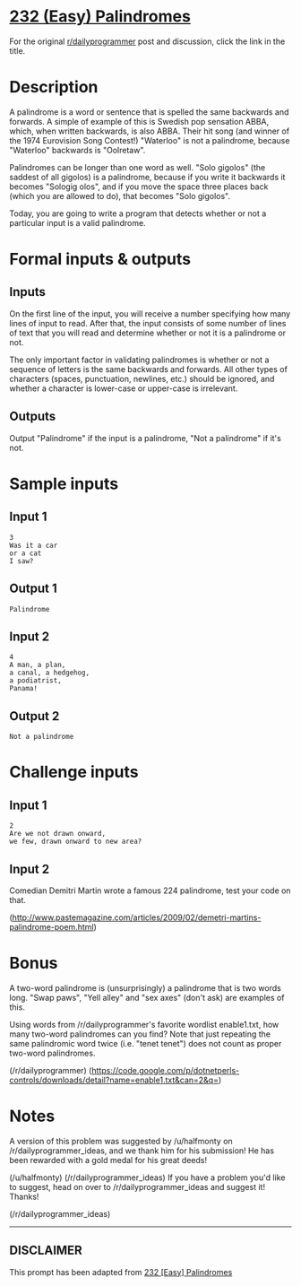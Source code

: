 # [232 (Easy) Palindromes](https://www.reddit.com/r/dailyprogrammer/comments/3kx6oh/20150914_challenge_232_easy_palindromes/)

For the original [r/dailyprogrammer](https://www.reddit.com/r/dailyprogrammer/) post and discussion, click the link in the title.

# Description
A palindrome is a word or sentence that is spelled the same backwards and forwards. A simple of example of this is Swedish pop sensation ABBA, which, when written backwards, is also ABBA. Their hit song (and winner of the 1974 Eurovision Song Contest!) "Waterloo" is not a palindrome, because "Waterloo" backwards is "Oolretaw". 

Palindromes can be longer than one word as well. "Solo gigolos" (the saddest of all gigolos) is a palindrome, because if you write it backwards it becomes "Sologig olos", and if you move the space three places back (which you are allowed to do), that becomes "Solo gigolos". 

Today, you are going to write a program that detects whether or not a particular input is a valid palindrome. 

# Formal inputs & outputs
## Inputs
On the first line of the input, you will receive a number specifying how many lines of input to read. After that, the input consists of some number of lines of text that you will read and determine whether or not it is a palindrome or not. 

The only important factor in validating palindromes is whether or not a sequence of letters is the same backwards and forwards. All other types of characters (spaces, punctuation, newlines, etc.) should be ignored, and whether a character is lower-case or upper-case is irrelevant. 

## Outputs
Output "Palindrome" if the input is a palindrome, "Not a palindrome" if it's not. 

# Sample inputs
## Input 1

```
3
Was it a car
or a cat
I saw?
```
## Output 1

```
Palindrome
```
## Input 2

```
4
A man, a plan, 
a canal, a hedgehog, 
a podiatrist, 
Panama!
```
## Output 2

```
Not a palindrome
```
# Challenge inputs
## Input 1

```
2
Are we not drawn onward, 
we few, drawn onward to new area?
```
## Input 2
Comedian Demitri Martin wrote a famous 224 palindrome, test your code on that.

(http://www.pastemagazine.com/articles/2009/02/demetri-martins-palindrome-poem.html)
# Bonus
A two-word palindrome is (unsurprisingly) a palindrome that is two words long. "Swap paws", "Yell alley" and "sex axes" (don't ask) are examples of this. 

Using words from /r/dailyprogrammer's favorite wordlist enable1.txt, how many two-word palindromes can you find? Note that just repeating the same palindromic word twice (i.e. "tenet tenet") does not count as proper two-word palindromes.

(/r/dailyprogrammer)
(https://code.google.com/p/dotnetperls-controls/downloads/detail?name=enable1.txt&can=2&q=)
# Notes
A version of this problem was suggested by /u/halfmonty on /r/dailyprogrammer_ideas, and we thank him for his submission! He has been rewarded with a gold medal for his great deeds! 

(/u/halfmonty)
(/r/dailyprogrammer_ideas)
If you have a problem you'd like to suggest, head on over to /r/dailyprogrammer_ideas and suggest it! Thanks!

(/r/dailyprogrammer_ideas)

----
## **DISCLAIMER**
This prompt has been adapted from [232 [Easy] Palindromes](https://www.reddit.com/r/dailyprogrammer/comments/3kx6oh/20150914_challenge_232_easy_palindromes/
)
